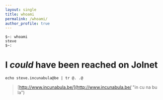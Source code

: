 ```yaml
---
layout: single
title: whoami
permalink: /whoami/
author_profile: true
---
```


```
$~: whoami
steve
$~:
```

I *could* have been reached on Jolnet
=====================================

```
echo steve.incunabula@be | tr @. .@
```


> [http://www.incunabula.be/](http://www.incunabula.be/ "in cu na bu la")
